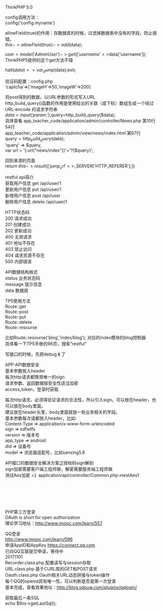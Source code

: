 ThinkPHP 5.0 <br>

config调用方法：<br>
config('config.myname') <br>

allowField(true)的作用：存数据库的时候，过滤掉数据表中没有的字段，防止报错。 <br>
$this->allowField(true)->add($data); <br>

$user=model('AdminUser')->get(['username'=>$data['username']); <br>
ThinkPHP5提供的这个get方法不错 <br>

halt($data) == var_dump($data);exit; <br>

验证码配置：config.php <br>
'captcha'=>['imageH'=>50,'imageW'=>200] <br>

将post得到的数据，以URL参数的形式写入URL <br>
http_build_query()函数的作用是使用给出的关联（或下标）数组生成一个经过 URL-encode 的请求字符串 <br>
$data=input('param.');$query=http_build_query($data); <br>
具体查看 app_teacher_code/application/admin/controller/News.php 第10行 54行 <br>
app_teacher_code/application/admin/view/news/index.html 第67行 <br>
$query = http_build_query($data); <br>
'query' => $query, <br>
var url = '{:url("news/index")}'+'?{$query}'; <br>

回到来源的页面 <br>
return $this->result(['jump_url'=>$_SERVER['HTTP_REFERER'];]) <br>

restful api简介 <br>
获取用户信息 get /api/user/1 <br>
更新用户信息 put /api/user/1 <br>
新增用户信息 post /api/user <br>
删除用户信息 delete /api/user/1 <br>

HTTP状态码 <br>
200 请求成功 <br>
201 创建成功 <br>
202 更新成功 <br>
400 无效请求 <br>
401 地址不存在 <br>
403 禁止访问 <br>
404 请求资源不存在 <br>
500 内部错误 <br>

API数据结构格式 <br>
status 业务状态码 <br>
message 提示信息 <br>
data 数据层 <br>

TP5使用方法 <br>
Route::get <br>
Route::post <br>
Route::put <br>
Route::delete <br>
Route::resourse <br>

比如Route::resourse('blog','index/blog'); 对应的index模块的blog控制器 <br>
具体看一下TP5手册的96页，搜索“restful” <br>

写接口的时候，先把debug关了 <br>

APP-API数据安全 <br>
基本参数放入header <br>
每次http请求都携带唯一的sign <br>
请求参数、返回数据按安全性适当加密 <br>
access_token，登录时获取 <br>

每次http请求，必须得验证请求的合法性，所以引入sign。可以放在header，也可以放在body里面。 <br>
建议放在header头里，body里面就放一些业务相关的字段。 <br>
基本参数每次请都放入header，比如: <br>
Content-Type => application/x-www-form-urlencoded <br>
sign => sdfsdfs <br>
version => 版本号 <br>
app_type => android <br>
did => 设备号 <br>
model => 浏览器适配号，比如sanxing5.6 <br>

API接口的数据安全解决方案之授权码sign解剖 <br>
sign加密需要客户端工程师做，解密需要服务端工程师做 <br>
测试Aes加密 =》application/api/controller/Common.php->testAes1 <br>













<br><br><br><br><br>
PHP第三方登录 <br>
OAuth is short for open authorization <br>
理论学习地址：http://www.imooc.com/learn/557 <br>

QQ登录 <br>
http://www.imooc.com/learn/596 <br>
申请AppID和AppKey https://connect.qq.com <br>
已向QQ互联提交申请，等待中 <br>
20171101 <br>
Recorder.class.php 配置读写与session存取 <br>
URL.class.php 基于CURL库的GET和POST请求 <br>
Oauth.class.php Oauth相关URL动态拼接与token操作 <br>
每个QQ的openid具有唯一性，可以判断是否是第一次登录 <br>
基本完成，查看效果地址：http://blog.vdouw.com/plugins/qqlogin/ <br>

获取最后一条SQL <br>
echo $this->getLastSql(); <br>






